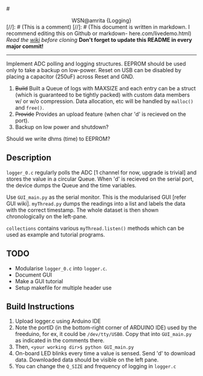 #<center>WSN@amrita {Logging}</center>
[//]: # (This is a comment)
[//]: # (This document is written in markdown. I recommend editing this on Github or markdown- here.com/livedemo.html)
*Read the [wiki](https://github.com/arrow-/wsn-amrita/wiki) before cloning*
**Don't forget to update this README in every major commit!**

---
Implement ADC polling and logging structures. EEPROM should be used only to take a backup on low-power. Reset on USB can be disabled by placing a capacitor (250uF) across Reset and GND.

1. ~~Build~~ Built a Queue of logs with MAXSIZE and each entry can be a struct (which is guaranteed to be tightly packed) with custom data members w/ or w/o compression. Data allocation, etc will be handled by `malloc()` and `free()`.
2. ~~Provide~~ Provides an upload feature (when char 'd' is recieved on the port).
3. Backup on low power and shutdown?

Should we write dhms (time) to EEPROM?

Description
--------------
`logger_0.c` regularly polls the ADC [1 channel for now, upgrade is trivial] and stores the value in a circular Queue. When 'd' is recieved on the serial port, the device dumps the Queue and the time variables.

Use `GUI_main.py` as the serial monitor. This is the modularised GUI [refer GUI wiki]. `myThread.py` dumps the readings into a list and labels the data with the correct timestamp. The whole dataset is then shown chronologically on the left-pane.

`collections` contains various `myThread.listen()` methods which can be used as example and tutorial programs.

TODO
---------
* Modularise `logger_0.c` into `logger.c`.
* Document GUI
* Make a GUI tutorial
* Setup makefile for multiple header use

Build Instructions
-------------------
1. Upload logger.c using Arduino IDE
2. Note the portID (in the bottom-right corner of ARDUINO IDE) used by the freeduino, for ex, it could be `/dev/tty/USB0`.
   Copy that into `GUI_main.py` as indicated in the comments there.
4. Then, `<your working dir>$ python GUI_main.py`
5. On-board LED blinks every time a value is sensed. Send 'd' to download data. Downloaded data should be visible on the left pane.
6. You can change the `Q_SIZE` and frequency of logging in `logger.c`
